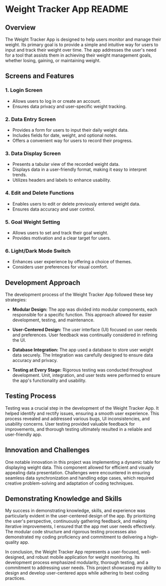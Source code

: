 # Weight Tracker App README

## Overview

The Weight Tracker App is designed to help users monitor and manage their weight. Its primary goal is to provide a simple and intuitive way for users to input and track their weight over time. The app addresses the user's need for a tool that assists them in achieving their weight management goals, whether losing, gaining, or maintaining weight.

## Screens and Features

### 1. Login Screen
- Allows users to log in or create an account.
- Ensures data privacy and user-specific weight tracking.

### 2. Data Entry Screen
- Provides a form for users to input their daily weight data.
- Includes fields for date, weight, and optional notes.
- Offers a convenient way for users to record their progress.

### 3. Data Display Screen
- Presents a tabular view of the recorded weight data.
- Displays data in a user-friendly format, making it easy to interpret trends.
- Utilizes headers and labels to enhance usability.

### 4. Edit and Delete Functions
- Enables users to edit or delete previously entered weight data.
- Ensures data accuracy and user control.

### 5. Goal Weight Setting
- Allows users to set and track their goal weight.
- Provides motivation and a clear target for users.

### 6. Light/Dark Mode Switch
- Enhances user experience by offering a choice of themes.
- Considers user preferences for visual comfort.

## Development Approach

The development process of the Weight Tracker App followed these key strategies:

- **Modular Design:** The app was divided into modular components, each responsible for a specific function. This approach allowed for easier development, testing, and maintenance.

- **User-Centered Design:** The user interface (UI) focused on user needs and preferences. User feedback was continually considered in refining the UI.

- **Database Integration:** The app used a database to store user weight data securely. The Integration was carefully designed to ensure data accuracy and privacy.

- **Testing at Every Stage:** Rigorous testing was conducted throughout development. Unit, integration, and user tests were performed to ensure the app's functionality and usability.

## Testing Process

Testing was a crucial step in the development of the Weight Tracker App. It helped identify and rectify issues, ensuring a smooth user experience. This process revealed and addressed various bugs, UI inconsistencies, and usability concerns. User testing provided valuable feedback for improvements, and thorough testing ultimately resulted in a reliable and user-friendly app.

## Innovation and Challenges

One notable innovation in this project was implementing a dynamic table for displaying weight data. This component allowed for efficient and visually appealing data presentation. Challenges were encountered in ensuring seamless data synchronization and handling edge cases, which required creative problem-solving and adaptation of coding techniques.

## Demonstrating Knowledge and Skills

My success in demonstrating knowledge, skills, and experience was particularly evident in the user-centered design of the app. By prioritizing the user's perspective, continuously gathering feedback, and making iterative improvements, I ensured that the app met user needs effectively. The modular code structure and rigorous testing processes also demonstrated my coding proficiency and commitment to delivering a high-quality app.

In conclusion, the Weight Tracker App represents a user-focused, well-designed, and robust mobile application for weight monitoring. Its development process emphasized modularity, thorough testing, and a commitment to addressing user needs. This project showcased my ability to design and develop user-centered apps while adhering to best coding practices.

